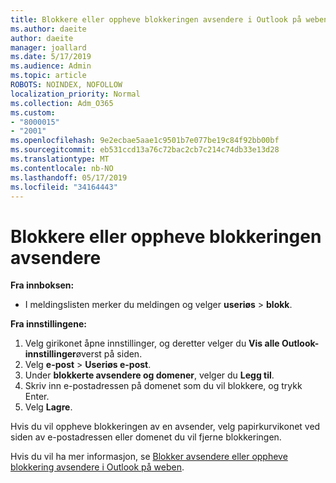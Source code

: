 ```yaml
---
title: Blokkere eller oppheve blokkeringen avsendere i Outlook på weben
ms.author: daeite
author: daeite
manager: joallard
ms.date: 5/17/2019
ms.audience: Admin
ms.topic: article
ROBOTS: NOINDEX, NOFOLLOW
localization_priority: Normal
ms.collection: Adm_O365
ms.custom:
- "8000015"
- "2001"
ms.openlocfilehash: 9e2ecbae5aae1c9501b7e077be19c84f92bb00bf
ms.sourcegitcommit: eb531ccd13a76c72bac2cb7c214c74db33e13d28
ms.translationtype: MT
ms.contentlocale: nb-NO
ms.lasthandoff: 05/17/2019
ms.locfileid: "34164443"
---
```

# <a name="block-or-unblock-senders"></a>Blokkere eller oppheve blokkeringen avsendere

**Fra innboksen:**

- I meldingslisten merker du meldingen og velger **useriøs** > **blokk**.

**Fra innstillingene:**

1. Velg girikonet åpne innstillinger, og deretter velger du **Vis alle Outlook-innstillinger**øverst på siden.
2. Velg **e-post** > **Useriøs e-post**.
3. Under **blokkerte avsendere og domener**, velger du **Legg til**.
4. Skriv inn e-postadressen på domenet som du vil blokkere, og trykk Enter.
5. Velg **Lagre**.

Hvis du vil oppheve blokkeringen av en avsender, velg papirkurvikonet ved siden av e-postadressen eller domenet du vil fjerne blokkeringen.

Hvis du vil ha mer informasjon, se [Blokker avsendere eller oppheve blokkering avsendere i Outlook på weben](https://support.office.com/article/9bf812d4-6995-4d19-901a-76d6e26939b0).